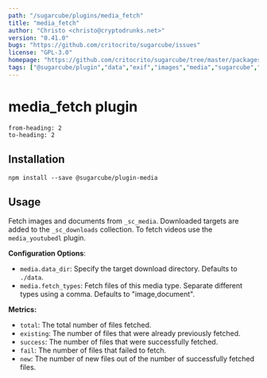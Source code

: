 ```yaml
---
path: "/sugarcube/plugins/media_fetch"
title: "media_fetch"
author: "Christo <christo@cryptodrunks.net>"
version: "0.41.0"
bugs: "https://github.com/critocrito/sugarcube/issues"
license: "GPL-3.0"
homepage: "https://github.com/critocrito/sugarcube/tree/master/packages/plugin-media#readme"
tags: ["@sugarcube/plugin","data","exif","images","media","sugarcube","sugarcube plugin","sugarcube-plugin","transformation"]
---
```

# media_fetch plugin

```toc
from-heading: 2
to-heading: 2
```

## Installation

```shell
npm install --save @sugarcube/plugin-media
```


## Usage

Fetch images and documents from `_sc_media`. Downloaded targets are added to the `_sc_downloads` collection. To fetch videos use the `media_youtubedl` plugin.

**Configuration Options**:

-   `media.data_dir`: Specify the target download directory. Defaults to `./data`.
-   `media.fetch_types`: Fetch files of this media type. Separate different types using a comma. Defaults to "image,document".

**Metrics:**

-   `total`: The total number of files fetched.
-   `existing`: The number of files that were already previously fetched.
-   `success`: The number of files that were successfully fetched.
-   `fail`: The number of files that failed to fetch.
-   `new`: The number of new files out of the number of successfully fetched files.

